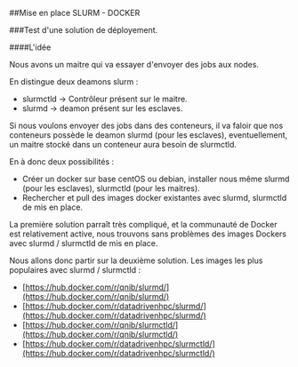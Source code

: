 ##Mise en place SLURM - DOCKER

###Test d'une solution de déployement.

####L'idée

Nous avons un maitre qui va essayer d'envoyer des jobs aux nodes.

En distingue deux deamons slurm :

* slurmctld -> Contrôleur présent sur le maitre.
* slurmd -> deamon présent sur les esclaves.

Si nous voulons envoyer des jobs dans des conteneurs, il va faloir que nos conteneurs possède le deamon slurmd (pour les esclaves), eventuellement, un maitre stocké dans un conteneur aura besoin de slurmctld.

En à donc deux possibilités : 

* Créer un docker sur base centOS ou debian, installer nous même slurmd (pour les esclaves), slurmctld (pour les maitres).
* Rechercher et pull des images docker existantes avec slurmd, slurmctld de mis en place.

La première solution parraît très compliqué, et la communauté de Docker est relativement active, nous trouvons sans problèmes des images Dockers avec slurmd / slurmctld de mis en place.

Nous allons donc partir sur la deuxième solution.
Les images les plus populaires avec slurmd / slurmctld : 

* [https://hub.docker.com/r/qnib/slurmd/](https://hub.docker.com/r/qnib/slurmd/) 
* [https://hub.docker.com/r/datadrivenhpc/slurmd/](https://hub.docker.com/r/datadrivenhpc/slurmd/)
* [https://hub.docker.com/r/qnib/slurmctld/](https://hub.docker.com/r/qnib/slurmctld/)
* [https://hub.docker.com/r/datadrivenhpc/slurmctld/](https://hub.docker.com/r/datadrivenhpc/slurmctld/)

